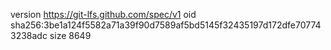 version https://git-lfs.github.com/spec/v1
oid sha256:3be1a124f5582a71a39f90d7589af5bd5145f32435197d172dfe707743238adc
size 8649
